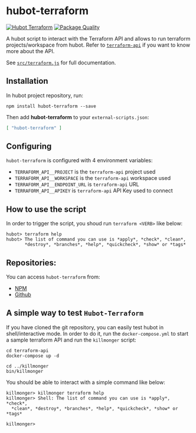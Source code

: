 # hubot-terraform

[![Hubot Terraform](https://api.travis-ci.org/gregoryguillou/hubot-terraform.svg?branch=master)](https://travis-ci.org/gregoryguillou/hubot-terraform/branches)
[![Package Quality](http://npm.packagequality.com/shield/hubot-terraform.svg)](http://packagequality.com/#?package=hubot-terraform)

A hubot script to interact with the Terraform API and allows to run terraform
projects/workspace from hubot. Refer to
[`terraform-api`](https://github.com/gregoryguillou/terraform-api) if you want
to know more about the API.

See [`src/terraform.js`](src/terraform.js) for full documentation.

## Installation

In hubot project repository, run:

`npm install hubot-terraform --save`

Then add **hubot-terraform** to your `external-scripts.json`:

```json
[ "hubot-terraform" ]
```

## Configuring

`hubot-terraform` is configured with 4 environment variables:

- `TERRAFORM_API__PROJECT` is the `terraform-api` project used
- `TERRAFORM_API__WORKSPACE` is the `terraform-api` workspace used
- `TERRAFORM_API__ENDPOINT_URL` is `terraform-api` URL
- `TERRAFORM_API__APIKEY` is `terraform-api` API Key used to connect

## How to use the script

In order to trigger the script, you shoud run `terraform <VERB>` like
below:

```
hubot> terraform help
hubot> The list of command you can use is *apply*, *check*, *clean*,
       *destroy*, *branches*, *help*, *quickcheck*, *show* or *tags*
```

## Repositories:

You can access `hubot-terraform` from:

- [NPM](https://www.npmjs.com/package/hubot-terraform)
- [Github](https://github.com/gregoryguillou/hubot-terraform)


## A simple way to test `Hubot-Terraform`

If you have cloned the git repository, you can easily test hubot in
shell/interactive mode. In order to do it, run the `docker-compose.yml`
to start a sample terraform API and run the `killmonger` script:

```shell
cd terraform-api
docker-compose up -d

cd ../killmonger
bin/killmonger
```

You should be able to interact with a simple command like below:

```text
killmonger> killmonger terraform help
killmonger> Shell: The list of command you can use is *apply*, *check*,
  *clean*, *destroy*, *branches*, *help*, *quickcheck*, *show* or *tags*

killmonger> 
```

